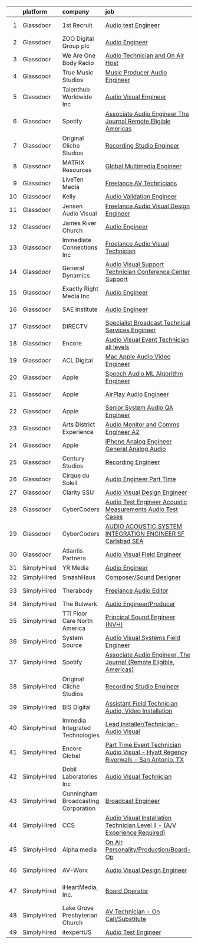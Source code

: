 

|    | platform    | company                             | job                                                                                                                                                                                                                                                                                                                                                                                                                                                                                                                                                                                                                                                                                                                                                                                                                                                                                                                                                                                                                                                                                                                                                                                                                                                                                                                                                                                                                                                                                                                                                                                                                                                                                             | update_time   | location                      |
|---:|:------------|:------------------------------------|:------------------------------------------------------------------------------------------------------------------------------------------------------------------------------------------------------------------------------------------------------------------------------------------------------------------------------------------------------------------------------------------------------------------------------------------------------------------------------------------------------------------------------------------------------------------------------------------------------------------------------------------------------------------------------------------------------------------------------------------------------------------------------------------------------------------------------------------------------------------------------------------------------------------------------------------------------------------------------------------------------------------------------------------------------------------------------------------------------------------------------------------------------------------------------------------------------------------------------------------------------------------------------------------------------------------------------------------------------------------------------------------------------------------------------------------------------------------------------------------------------------------------------------------------------------------------------------------------------------------------------------------------------------------------------------------------|:--------------|:------------------------------|
|  1 | Glassdoor   | 1st Recruit                         | [Audio test Engineer](https://www.glassdoor.com/partner/jobListing.htm?pos=129&ao=1136043&s=58&guid=0000018205c563e7993705d8cbc90bdd&src=GD_JOB_AD&t=SR&vt=w&ea=1&cs=1_122d71e5&cb=1657954198898&jobListingId=1008005421277&jrtk=3-0-1g82sap16klug801-1g82sap1lgsrn800-463444205765cbe2-)                                                                                                                                                                                                                                                                                                                                                                                                                                                                                                                                                                                                                                                                                                                                                                                                                                                                                                                                                                                                                                                                                                                                                                                                                                                                                                                                                                                                       | 1d            | Sunnyvale, CA                 |
|  2 | Glassdoor   | ZOO Digital Group plc               | [Audio Engineer](https://www.glassdoor.com/partner/jobListing.htm?pos=126&ao=1136043&s=58&guid=0000018205c563e7993705d8cbc90bdd&src=GD_JOB_AD&t=SR&vt=w&ea=1&cs=1_c3b158a8&cb=1657954198898&jobListingId=1007993146305&jrtk=3-0-1g82sap16klug801-1g82sap1lgsrn800-7ebf733edbf5c28b-)                                                                                                                                                                                                                                                                                                                                                                                                                                                                                                                                                                                                                                                                                                                                                                                                                                                                                                                                                                                                                                                                                                                                                                                                                                                                                                                                                                                                            | 7d            | El Segundo, CA                |
|  3 | Glassdoor   | We Are One Body Radio               | [Audio Technician and On Air Host](https://www.glassdoor.com/partner/jobListing.htm?pos=106&ao=1110586&s=58&guid=0000018205c563e7993705d8cbc90bdd&src=GD_JOB_AD&t=SR&vt=w&ea=1&cs=1_8cf33cc0&cb=1657954198895&jobListingId=1008008037671&cpc=03F67E1B243A1AE3&jrtk=3-0-1g82sap16klug801-1g82sap1lgsrn800-1cc247d25c575b6b--6NYlbfkN0ChTgk3NzJkaKWwwQLxY78MH7KzXmW3fhmHLEnRUum5YlhmCJV1aWzWdy_l6qflBtZJ00yBnJcntlZXRX6Ih-peEjJ3W5x5j10nglF2qXfEhJuKFsgbAtK8y5pTvwemLoM4Ws9GddZY3KsVekGNzlZ44FlJGSvuoiAys0IAET8aKe1nIpOPfL5Lo2vjLlG_CfZsLe-5l9Y5oC_NO_GQFroPYLt5EyD9k-lvxhurFUF_WfFBaVCs5pSCb3P7RaGNPSsedDudB42ozO9JIXUFopC1HYYAywMaiok5dZL8XPNicA1qaYlsGXlSWUYLsNZQ0KADxxhbkZcm9x0FBhXn0Ws-1_TlHCnUrbVxt-Dxj7Svjmoozi_LX2HzfuYiMC6wXydu8qHfuBk75Rg2vA-HYoAVOdFO-0xUkIwZ61gbGo086BNi6PHpW31vyXnNjsSHHXGQCVYTbRRlFzMh_TN0XjVkKiKbuMrj_Js5cX89t49FxRj9gZFZTOhWKDofhRt-ohIUFwkag-KFeQ%3D%3D)                                                                                                                                                                                                                                                                                                                                                                                                                                                                                                                                                                                                                                                                                                                                                                                                         | 24h           | Latrobe, PA                   |
|  4 | Glassdoor   | True Music Studios                  | [Music Producer Audio Engineer](https://www.glassdoor.com/partner/jobListing.htm?pos=110&ao=1110586&s=58&guid=0000018205c563e7993705d8cbc90bdd&src=GD_JOB_AD&t=SR&vt=w&ea=1&cs=1_5e22bf01&cb=1657954198896&jobListingId=1007982844153&cpc=4F748F1840550ABC&jrtk=3-0-1g82sap16klug801-1g82sap1lgsrn800-e9ad603f9e1e1b90--6NYlbfkN0Cclaa377q9GeGOs9YARfq_eCDzB33vFgKlz5yYjo8czEdQQh3p8lYfEptMOoQyBJ7vsIfvVrQSJWNSSVEZI10H-7dZwhNuTLvz-qEP_0j4K4QBnJ4CqLCnpYSlWHbBS4qIZQgqN5MCnUg--oZJjHYXCubqSoCaROBEaetwyPCIiDI7YfS0l3UIgBx9lj3JYF2X42dwl0I54fpHcvZdAd6BLW12gZ0e0TxAPuD6DE2QHJxrJ7lfcVMknpovCAf28mikPz-8u_s9VQBei70_4CvEZpW14oPcuPW8FnpalOzUy6YyTF_0SAW74FpL4KrUUmm8TipBZHmT66JJJCvxidrAMpP0y_1lFP3fWoNU5q22phSfGVTmg3keHV31wQADFcVBQfSK9vzQbjixQ8-lAYrwZ7oRkYnMQJ8BO81BX_dkiVFAX6WhRpbakbx7BzdEWLc53T3CSzUkCgPegrHpqf-NBzQXqJ4y5E5MVF5yESyvWOiMiX40kJYfJ4F38pnjq4PbCedlxiwaiw%3D%3D)                                                                                                                                                                                                                                                                                                                                                                                                                                                                                                                                                                                                                                                                                                                                                                                                            | 11d           | Smithfield, RI                |
|  5 | Glassdoor   | Talenthub Worldwide  Inc            | [Audio Visual Engineer](https://www.glassdoor.com/partner/jobListing.htm?pos=121&ao=1110586&s=58&guid=0000018205c563e7993705d8cbc90bdd&src=GD_JOB_AD&t=SR&vt=w&ea=1&cs=1_5a6425a4&cb=1657954198898&jobListingId=1008000688025&cpc=8795CF9063CD573D&jrtk=3-0-1g82sap16klug801-1g82sap1lgsrn800-c1d0c260fac26604--6NYlbfkN0DpwFV3tuw9vFlML3xauMsT_S9XsNg3VdZNHiuyFzGFE3ciwNCiWa1qTVbJP6xa3o3SiE7kSzpb_mMUGlzcqjxVlt9FBtZPcnYB_qo4ppMqZX69khtSbZ-d0anmaMDwT10aypIn4OmqiZUm8rNL9FWH7XB5YZc2tJcY2fiGON4Np7bbwGgBxOROqtV0WG-NkUcD7vLNapwa0CY5OU-j_zxLqe1AKzPVOLQxUTUlf0uxbgcsGV7VH0xuLQH8tIHCBK71Ky7AXcK0Z4ZEjX7m8PpYbDKa54Mz_40FAoE8gMNfaafJR7PQpdAYJj8-nv0gmlpGG44f9H7IZKc6j2kZgCOvZCTc4KEQ9NqTD0DDBY-1l060Ow42U1jtDeuXLoKRJkw8BjnTBVr_BELHX04M4k2YwXysDfHIpihoToBtoybMqNoZM9pkXN-pBg3h5Orv0YuTha_Gk54wk4JGC4RTPQKFJaCdT7k9tO1BOuEOVCO9L4JkKFiOWpRE46J77WFGMpxhK4RjhElUrg%3D%3D)                                                                                                                                                                                                                                                                                                                                                                                                                                                                                                                                                                                                                                                                                                                                                                                                                    | 3d            | Newark, NJ                    |
|  6 | Glassdoor   | Spotify                             | [Associate Audio Engineer  The Journal  Remote Eligible  Americas ](https://www.glassdoor.com/partner/jobListing.htm?pos=123&ao=1136043&s=58&guid=0000018205c563e7993705d8cbc90bdd&src=GD_JOB_AD&t=SR&vt=w&cs=1_c607abe1&cb=1657954198897&jobListingId=1008002986616&jrtk=3-0-1g82sap16klug801-1g82sap1lgsrn800-d92e08f93933b848-)                                                                                                                                                                                                                                                                                                                                                                                                                                                                                                                                                                                                                                                                                                                                                                                                                                                                                                                                                                                                                                                                                                                                                                                                                                                                                                                                                              | 2d            | Brooklyn, NY                  |
|  7 | Glassdoor   | Original Cliche Studios             | [Recording Studio Engineer](https://www.glassdoor.com/partner/jobListing.htm?pos=103&ao=1110586&s=58&guid=0000018205c563e7993705d8cbc90bdd&src=GD_JOB_AD&t=SR&vt=w&ea=1&cs=1_d85d6a2b&cb=1657954198895&jobListingId=1007998752104&cpc=22ABB673398E21F3&jrtk=3-0-1g82sap16klug801-1g82sap1lgsrn800-2268d723b2db5bf5--6NYlbfkN0BdDHiSlq2TKVYTvK036ioTcRDjelCKzvFOpLFiF--0iXrCtLHoAIe2s59uEcP3GmZBSmuDloEHYzwQrj8Rpi6Mam4CNmAEE02D46o9lgwFLkfdMslFt6mwD52cwSX-fuoeCMUT6HJeQTg05B11SJ1GNKQot8XhD7HYGm_sqfsqtTlRJ1DH4STl3ESPFt27x5rafCjqU-vN3A61dfN6D5irsjFNFKdnGqMnmbkolF1JpvBkXQ0-uw9eEv8_6NQi-TfkcoxNnHozXE3dYMIj2wBsrQojibhZ54ZqTzjxbKMmPcrpT4jLXVjRBz__CEeRLaKdguJeFx5AzRICpG5_RzlhsYmko2VRiYwHXCY1RseHL2YOzjYyr7WZpkG7MEl497ebsNrqAGLBEJOKqlT_ivWBqxBnS7hr38osbd4oj0PKOCLw7aG7I4NWaQEG30cI8HTRWVQ0HnIlo9rCnvLDDURGwH4nANGFBgA1_yvQEx8Q_uF8uONZQ1PcXubjWcn2EEucjpELHMS_EA%3D%3D)                                                                                                                                                                                                                                                                                                                                                                                                                                                                                                                                                                                                                                                                                                                                                                                                                | 4d            | Gretna, LA                    |
|  8 | Glassdoor   | MATRIX Resources                    | [Global Multimedia Engineer](https://www.glassdoor.com/partner/jobListing.htm?pos=122&ao=1110586&s=58&guid=0000018205c563e7993705d8cbc90bdd&src=GD_JOB_AD&t=SR&vt=w&ea=1&cs=1_2a6b7931&cb=1657954198898&jobListingId=1008008867267&cpc=FAE5E775D180B2FB&jrtk=3-0-1g82sap16klug801-1g82sap1lgsrn800-06f01f81eabfc132--6NYlbfkN0De5ppvndiyxA0pMSLQzOe_j9Mra0KF_8EhxTxOKXtZIfhM20E97mGJuSEbq9mCfhiB2MwidrIWRcH_7H_eLE0Cbfk9ruawAra9k1sQzl7_qpShurBEQzK2VCsD-1ETfFs-jG_6l9LOhcLbKrRBvRQaHINJ0zeOjbkNk2PSSMpifYkn-jNZeAP1WliOAND9KbXqEVDHbbIMeIvpVRdUnx5-b4-phtbOYl-Te-1UKG3v3b1FQuHT1YAAHDqszk893GN_HpDPHvTAGg-rErdHz_5vITK-eC8SbOGWgwqlwQ-co62sM158M-UZHLF1E7FPSYz_5nIqwvKzHywNukdt7ATinVWsjPP40GDzKqWwc_OZlKYZqIMIt9bpD3tgPw1_u87A7CrLFwz1b2cfrpUiGwVkLZ6SHYFQckjc7sQ1mt-cNdt0XeGNm672slEVN0rXFIEPDRIVkAkv5lMQ3HWdUAyY3_dfMiGh5mGjIEB49aSBhirq_HdKYIIBXg2TqAQY20b24VsyvptrKZ09XAI7OeTXlh6jdRWIUGP-YgjwMIBBYw%3D%3D)                                                                                                                                                                                                                                                                                                                                                                                                                                                                                                                                                                                                                                                                                                                                                                               | 24h           | Chicago, IL                   |
|  9 | Glassdoor   | LiveTen Media                       | [Freelance AV Technicians](https://www.glassdoor.com/partner/jobListing.htm?pos=109&ao=1110586&s=58&guid=0000018205c563e7993705d8cbc90bdd&src=GD_JOB_AD&t=SR&vt=w&ea=1&cs=1_581ac4b9&cb=1657954198896&jobListingId=1008002991798&cpc=01657B10174A43CF&jrtk=3-0-1g82sap16klug801-1g82sap1lgsrn800-ad12867c27c757f3--6NYlbfkN0BK9GXDcakwdiqmeo8o-2GvkYnmPkq7xevAHdeF_847qkpPJo8-WyfGoWvv7XGz-99uFw3UMeXGlJj9ym8tjGcC7PfOdZEHIY1uuVpEB7p0ZZuZj4_W2_DTIJ5PXiulAU8Fnm7YfYHG9hv_rK05i1H9e1dNgv4Qg60MttkYiOlmH2w2QZBbzUBKMFIfhKoZtNAcX00AGyVhyhMPVlv9bnJX2FMprPvYHLL6kLcMMiHNqadDZ-xqYiVgP5TQsuyAF7AhNYgLaai1Hfqg8xit9VKDlIYCZJL0IehqGYmRVPwJ3Ljy6r0BZ_ccEFxaZWlRNysG3Ags3uWa9tf5BAvYajHwiy54GVFLrqKYSbt--LaIu5dQBnIPN9722BK3eHz5NvsXG02jKDE_ldT6Carb9bri3ViP43kXyb7Whjj_cwvw0PlmZltyauKgl8F-xf-A2jvk18fK8-c68r81jNCvM7RbDsq2NsAHZMvqY9lwE4Q71A%3D%3D)                                                                                                                                                                                                                                                                                                                                                                                                                                                                                                                                                                                                                                                                                                                                                                                                                                                 | 2d            | Seattle, WA                   |
| 10 | Glassdoor   | Kelly                               | [Audio Validation Engineer](https://www.glassdoor.com/partner/jobListing.htm?pos=118&ao=1110586&s=58&guid=0000018205c563e7993705d8cbc90bdd&src=GD_JOB_AD&t=SR&vt=w&cs=1_d36b53d9&cb=1657954198897&jobListingId=1008009126496&cpc=59DEFF8D475298C3&jrtk=3-0-1g82sap16klug801-1g82sap1lgsrn800-f53c857c1aa040e2--6NYlbfkN0D6qFSVCaa8tXn-rJ3OcXif2lPyFmwsE2iZBGE4YLg1gz3DzxANTQL26tb-SQ4b-KBZ79F5nzKoHSiPUfSthEnUY9ShhnzxpTOBOzyxvNpahP0eO6X0VrzSqiA4jSKLs-hWDmag5kBYDmmVxSYKAOy2pAsFlHDbC-7Y7z-bFhKJrommeG08Popg0SHVQoJTSWkfQWHmAC3aZT8HUgYR4mfCVr5qE6svfzGwxy3HPVCXjM1c_pnksJXQprcpW3LtywJlCL4H7q_CypveL1kLYXgAKx-pR6F2D3V1hfF9vOKT8KAmGOeQAWa8kO8T6vMAl3oHTjeSbdHl09iJnNKduyoINaBfvpUXibcF6e2DUUE-UbMjAk0LU8IrPVqgnuwE9HXCPUww06x6Ad9jYYDP5Lz_642do-vpPBrzg9PNj2c8-rIfv0PMqGHEU4OxlK9VovDboAnUnkFCNo9rRIHc8pfo2Vjvxlwa-PPy8_ISNBRgjw9uNclztFBQSigA4KT3pVn-X0FKcvLHe9fsLF35a4TOdKGFQtualDRmC7SODdsgasLDHHrS8sqmiN82wCofDfFLgIeTdmTrA0eYnSOISWDJgk9BCZDS7cyrDJkxUQNM01RBa2lt7Sek1TFNLy5O2FEJ_E0vgluMnzHy0qXGI2HMWb0MpGJx9zj3YG2YDBkP-ii4ODxyXtXkMDnwRSja26aFQUG4P-8M55UHIVsmEjIpkG9WtpZp1OnjcA3xHvCUUl0XjOdr0AO6cHvhMwe98ZjyCYKsvODKNppX59-ya8DrTUN406w0ZO1uZCaA69E1m41L9fW105cmRbAeKR9LoVJ_wlWICpzEM3-Fz4VaUzIkUqw3uTVOUN4f62uSUpxAyRq6pV9bdBYQkfMh4FHcH3o5P7MsVycuMw2y7zENJ72zYF_E09Mv-jyK1gKsHY3HeEUlIEcO-MG0qkDizuyvxsJLPSSGzkt1TV_NHAomCnGpO65hxdGiCtjmRdypURAtFGNvg0lpibzrFZrcjbjqzBVjmsDpKMd6DEfNPk8BfnhqrHsmOUn0Jr4-CZoTdshXuTNjNmqp3jwiEjX2Ppy5jP4GyV2SZAb1CVWlrAkBwfoFWNTZvxYpFfzx6pXezW0A9Su9wwHvfpblhrvmJp16zdnL9MajFBLsdaA3rxoV37o07_jz0kSyg7dSwzysJbJaM6J9icGo-28Z)                                                                                                                 | 24h           | Folsom, CA                    |
| 11 | Glassdoor   | Jensen Audio Visual                 | [Freelance Audio Visual Design Engineer](https://www.glassdoor.com/partner/jobListing.htm?pos=101&ao=1110586&s=58&guid=0000018205c563e7993705d8cbc90bdd&src=GD_JOB_AD&t=SR&vt=w&ea=1&cs=1_dcaf7a7a&cb=1657954198895&jobListingId=1008008655393&cpc=AB6E7ED505984E67&jrtk=3-0-1g82sap16klug801-1g82sap1lgsrn800-2b26840a77cfcb6f--6NYlbfkN0B91O5vKeJxR9_hxmDa8e6Q5G1GjibsWHgJn1skfYlPwkAXe845tnLEvoI6XuF0eBIBIhcz0HPUIe79UujOZBVd63yv6bxa1aImQmynUaNewE95G793KRTOknt_ThP5QTrQDOUmd5gLH-22R2jo_gzJCrI3Bf2XfHqThDx0q7NMMsUMDd3ajSAC3ZreR5MhGkjHpCkI5eTlbMxB_v93MwZVTlcXFffx7dV-PYQ1LnKLTvjTf2UthqfadXx9eaaU-ILNUFRmoScJ_Gw1X5nv-Ax8KjSQAK0tH9wcOiTzXrafegaXhyXiZMKGfJkUurI4FKn0wh5ijY5LdwQUnfmo_3FvsG5IQvrwx8bOLTxTV_ia1P951ci80SCregaM5dLuHGVNxCnS3UR9L-Bi4a4bq1s12JbAFMoEDTxGx8YBqVwKUc9w-7U7OkxyIQVp3xRLJnXAy5kYNSvCMH4-o-yZb0KNAd49CSGCwWZQYMhmeZGNnDmM7nPEJlKYm0SYXI8W3WxpqdrtVQnV1gaIDtMpwIYhuamQRe7NILk%3D)                                                                                                                                                                                                                                                                                                                                                                                                                                                                                                                                                                                                                                                                                                                                                                                 | 24h           | Remote                        |
| 12 | Glassdoor   | James River Church                  | [Audio Engineer](https://www.glassdoor.com/partner/jobListing.htm?pos=128&ao=1136043&s=58&guid=0000018205c563e7993705d8cbc90bdd&src=GD_JOB_AD&t=SR&vt=w&cs=1_efd50612&cb=1657954198898&jobListingId=1007990339921&jrtk=3-0-1g82sap16klug801-1g82sap1lgsrn800-58f6bb98f99b275d-)                                                                                                                                                                                                                                                                                                                                                                                                                                                                                                                                                                                                                                                                                                                                                                                                                                                                                                                                                                                                                                                                                                                                                                                                                                                                                                                                                                                                                 | 8d            | Ozark, MO                     |
| 13 | Glassdoor   | Immediate Connections  Inc          | [Freelance Audio Visual Technician](https://www.glassdoor.com/partner/jobListing.htm?pos=111&ao=1110586&s=58&guid=0000018205c563e7993705d8cbc90bdd&src=GD_JOB_AD&t=SR&vt=w&ea=1&cs=1_4a5423d8&cb=1657954198896&jobListingId=1008002556942&cpc=90C4CD7F4113B630&jrtk=3-0-1g82sap16klug801-1g82sap1lgsrn800-f97c75d5f310937c--6NYlbfkN0BG9Ax1qsUPHoY0E4kFVpA_KBm8xzlKrOmxc7eo6gJ-3DmrsUt4Q--mKyV_CNpS3zLlHHCeyra8OtLkU1I6_4EssTn692_Rk4dkwmkhK2QOwC7ct1Oq57WC47Gn3VLtFOE1KVz9e_2EnIHwRY1pCi67Td5yyLtPmi08MxSdk75EmhDVDSb6Az9ELMqPXNUdbOhvz0MVKA6tj092am1LRK_J8RmOt00306ND1WOQGLEpjMP7wl4SOOxmycMcLJD9FFAdqhm4uj5O8JSh3yDLnyMO0gj98nLFCudA27iEB7NI5Q1KsI4jiqI41G-PAi_2YxssPo-T8g5NYVux-6OfxEjqyeaZth8ztIg_A-lY4YZzMiJ-JkclVTaAY8YD8GGxMUZHO3fB6xiqcFMgIVo2NkTf4MiMvTYpnnSvqRkkZ9ZLjSJLg7sfdbgjRSYK8jnOWW2krbBlrGq9DremdVeUAxBZtxJR3wbJJJ3a1mu0FTOkdil5kcpkQtgG2zJNHJzReYiqdMqQJLux_A%3D%3D)                                                                                                                                                                                                                                                                                                                                                                                                                                                                                                                                                                                                                                                                                                                                                                                                        | 2d            | Boston, MA                    |
| 14 | Glassdoor   | General Dynamics                    | [Audio Visual Support Technician  Conference Center Support ](https://www.glassdoor.com/partner/jobListing.htm?pos=117&ao=1110586&s=58&guid=0000018205c563e7993705d8cbc90bdd&src=GD_JOB_AD&t=SR&vt=w&cs=1_b4e289d0&cb=1657954198897&jobListingId=1008006553726&cpc=AC285F3A3ECA6BB0&jrtk=3-0-1g82sap16klug801-1g82sap1lgsrn800-8cc9212bf333251e--6NYlbfkN0CA1BF1uV5NTSgZPFUb71OePktNXA0y4N44ecUliCBagF_E0ENdOmK95CEbykBvrus4fxC3pyeE2gFsYnurWdDJAR5H49haAfH5uthuKY_0LwUIKC08DKyQ6-ZU93Mk1rIASX80K_bqd6Qvq4-mROdE_LCNzulFt0wY_1G271GtVqdwf-vQY_hKfTrL7tiY6JIy6xwnd2ukLJ6qiifAOSdEWWf7esf-wvSg4e-W1e3qaqakALCSaN9Jm3OszPRwlHwN90FTHZIBY3ZRS5rPeoMGDnx21YML19mK-4-Z5YFCG3zbeWkitmIWCf3N5AMSm9lMDUtWsy5mMoq_jt-ExMpnvfXFudV8_ulwJCwvIHteRYT7tp1Kh9ro-f1_73wTfNTA3ZW2I8y-11TGdP246cdWXJ1_A0r31v6wOMjFAigFkwepMtL7RzovwjBfU8ax5WBAxwwK09F3eCRljB2AuK972C7tPFen7oHraWnTWHQtFiHC1XUro5_LJhGbYIQFjnj7RxT9XhWmzHaXGGUNamTmIQIoGbOOI0Mgy7JblTSBDO0svHaRVyopFqzbVIK0TMPi-OdBOZXOtjo35AJQAE8iVyuOmQXFMUf1rDF33_GKxAyIPpeECcDhCp3PW5o1TJ4uM8Fq2CkH_nj0M_GL_ZecHKENz6QLvcJZIw7dn5Es3lIL3gAJvabXWefK2lZXXKUP30wVaRysLgq3U90uUKQ9zX_7255mGmrWHSVM8IW30Gew6Fu6Wy-owWQm45kyJFHVPaEK3VoPFFQKZldyeQrcLsqnmIzXaSnwRDoah-p0d2f-RNkTaPmheUVpG_s-tInN8G88nVuL2wIno8r19rnUL9y0ObpfD5DTiMMGh_VYT7szk38bFbtKY9uTXl1zx1TGa_iBpqg2EadeGX6xmbRasBtnU4mBDDAL_KrIzof9kOQyP4apuk5EA4DhCYaUwTyavFdi8xkGSN443MXL6Wme8JykwBEzxzvAmH9K23_RVRIO2_m5dna-EScctzg9fj0l0qf6wrsBjf_5nYaE2nlaH4jXbMqcFXsk5Xvr1DlnGbno8Dc7cG_QtJdoqVonJVdKUzBInMJee6VSwA75ayeDYAvZQ73atbz3vcnVFj-l3dv7LHYYcIs4wMMT7NZXCviMjX66BxZGzTWal27Q7TMgbnbg8mrT68i_vVDHL-qs45NPnAB6A1dTYbcsxBK6ae2IPw2d7bwydphPeIK96tBMjeivShusJi_3EXpQ1PpfG5BhfUkJR3akiiUNV90veuo%3D) | 1d            | Springfield, VA               |
| 15 | Glassdoor   | Exactly Right Media  Inc            | [Audio Engineer](https://www.glassdoor.com/partner/jobListing.htm?pos=124&ao=1136043&s=58&guid=0000018205c563e7993705d8cbc90bdd&src=GD_JOB_AD&t=SR&vt=w&ea=1&cs=1_f7724037&cb=1657954198898&jobListingId=1008007779281&jrtk=3-0-1g82sap16klug801-1g82sap1lgsrn800-4a289f9400f6aff6-)                                                                                                                                                                                                                                                                                                                                                                                                                                                                                                                                                                                                                                                                                                                                                                                                                                                                                                                                                                                                                                                                                                                                                                                                                                                                                                                                                                                                            | 24h           | Los Angeles, CA               |
| 16 | Glassdoor   | SAE Institute                       | [Audio Engineer](https://www.glassdoor.com/partner/jobListing.htm?pos=114&ao=1110586&s=58&guid=0000018205c563e7993705d8cbc90bdd&src=GD_JOB_AD&t=SR&vt=w&ea=1&cs=1_5c0ce523&cb=1657954198896&jobListingId=1007991635039&cpc=149B3D5996025BBA&jrtk=3-0-1g82sap16klug801-1g82sap1lgsrn800-cd0ec4cba28d46bc--6NYlbfkN0BccUAPDkzPsko-Cz-skTxMBC9gmPmQfyPXIhutQvf3gcHBZ6Nug1ouoiI-73Pugp0r1nsLvEpwp6BUKsYdLbDgI4DnOEf4TMheFkkgZSSLUJnkuPchbVBiUofxTgPupbtJXYSmI4DlOCflzGRytw7S5-y2Ol0FtUiZ_4e2FYMb1AWZZ6Kd__xCjlxL8W5MHrVO4QNBHTHv1zccT1RUuUYrjlEhRyTzXq9cRxUQSsKd_XmHAr6OMozoGlePgrMXiBkgotGBQtcpqzgmYVbF9KpkIANF9PuX5f2ZLXUHa_5xPTwQbqhK-LMCMgRdS7DICJ5JKTJh4vK0zNdazu6VmW_y69JdyCUkI27aVXzJ7Itd-ZwoGjsexRK1XW5FridQn09DFw-YSUPf6BdZpiKL5JUU5WdKhJ6r3YjxsX7yQnQ9slRYchhRXUSX_oGAXigfrQLf6YYnFwaJipDoUabkac5ra4QeFTsjbbOgOPdkopgoLaqE8FtIjpwqdUiLqDPPoQV6T_jd_DdU35DlP06XhPD_Yaun8Ick12Xos7NA12iUIoxvK04v8XJKuXZhJ3gb0ng%3D)                                                                                                                                                                                                                                                                                                                                                                                                                                                                                                                                                                                                                                                                                                                                                                         | 8d            | North Miami Beach, FL         |
| 17 | Glassdoor   | DIRECTV                             | [Specialist  Broadcast Technical Services Engineer](https://www.glassdoor.com/partner/jobListing.htm?pos=115&ao=1110586&s=58&guid=0000018205c563e7993705d8cbc90bdd&src=GD_JOB_AD&t=SR&vt=w&cs=1_a5e447af&cb=1657954198896&jobListingId=1008009161266&cpc=0C139D4CAD5A6DB2&jrtk=3-0-1g82sap16klug801-1g82sap1lgsrn800-049bbbfb6785c384--6NYlbfkN0Bg-vCOmr41z5O6cL3bVFLNCmt4d7jQ60EdHBZU4QjMGyRF3OJkwwC0GQxq9DZ5Kcj5lO5Htgw9OB1e3Y3qL9oGRnyXMigC2ep046WHC_22j3FAtTmo-Gr_xyqV7dXKbn9GQdBUuERtbF4NjUousTlR0T8DVH9YzS0FwXxlvlny6kyjruxnqW6FKwzAaw2wifcpnjaxcO2CscabkocOBzCzqRRvR9POAk9OUdnuy863baZCAkIecpvGMTvqPoBXTFkma5dCGsfR4YmvihMoY1fyZFDsVK9KmCMt2AckVUeLV__tUi2Er_2VOzVShbvB-oSgXgqhXWAg1BIjYzBuGa-dmJKSIDZwCVjZmx0QXAMHERpIWQvLoDHPTZwo3UeAuMNIJ1Be9UtMcSuU7xlPD1-fYan6rtJtB_fpj7d53M9cInfmDie1vkiX)                                                                                                                                                                                                                                                                                                                                                                                                                                                                                                                                                                                                                                                                                                                                                                                                                                                                                         | 24h           | Castle Rock, CO               |
| 18 | Glassdoor   | Encore                              | [Audio Visual Event Technician  all levels ](https://www.glassdoor.com/partner/jobListing.htm?pos=116&ao=1110586&s=58&guid=0000018205c563e7993705d8cbc90bdd&src=GD_JOB_AD&t=SR&vt=w&ea=1&cs=1_25bb65e8&cb=1657954198897&jobListingId=1008007393707&cpc=A65DF3A704A48F9B&jrtk=3-0-1g82sap16klug801-1g82sap1lgsrn800-339bc6f181c58f99--6NYlbfkN0DyLD__ZQpJZwLO2s49LS2dcS2T4cy1KEhKtYr6CiU9rJOWweEK8TsOop_9WlfbNck_iUDIlHl3QaWQfLvF5aBHnp4suxMhsw1m1C4nBuqfLQJIV5fYiKbNyeMAU5eSWBLnG8zrsxFZ2Uinqij9jqhZYAwr00FtpGxeVlj0MWNs6WMfa7YneDsqyNBCiB-hfr4N329qsuDFIGSbwAmeAwUeAKEQcNGcPosHQ9fQ38BNru7kIpPAvgnGxNWOf3peYOqNootcaP3A5cBTVQ4Dny7gDr0D81olEur5te5uCaip0eEacF_pJ9sxruBgKWRpIxSgyF55xxyzEdL7OoKhZjGe6r253YU6NFBKj-H0cQtHG6ecJa8EA_KS8lTksPJ7jyEgDN2SZCVU4imIMbJ6BlaLTeKanv6Fj_mDdmTB6_VdYAwESj6rAn5ckgVNiVEMO3EdfxK0f1o96W4Q6eibLm90QfwlM2UJY-jh8EiVZvOsIZN0ZI6-qxaTS-hlL80AxFr-F6wiGznbzA%3D%3D)                                                                                                                                                                                                                                                                                                                                                                                                                                                                                                                                                                                                                                                                                                                                                                                               | 24h           | Dallas, TX                    |
| 19 | Glassdoor   | ACL Digital                         | [Mac Apple Audio Video Engineer](https://www.glassdoor.com/partner/jobListing.htm?pos=105&ao=1110586&s=58&guid=0000018205c563e7993705d8cbc90bdd&src=GD_JOB_AD&t=SR&vt=w&ea=1&cs=1_36d784c2&cb=1657954198895&jobListingId=1008002805518&cpc=8795CF9063CD573D&jrtk=3-0-1g82sap16klug801-1g82sap1lgsrn800-b294e820e0bd7cf8--6NYlbfkN0Aba5oU64R_O9Kj8y6RMdSSFXuPwn88DcWu9IRDlipDHjxHIIFB0atBqVJ04z1yB38m2BmZD5nGuDZ1Ll4GVmNaqQXVnIYmUmM6ToJtSjcc-FJPcDSr864QuiTd4OY8QCHijlwPVkSN3uMKBnilt5Z6-nTFEUv3VnNXsF4LLM2RDbzizWvHlprvPVGqn3Ka9bN2PAjp-IcCw5Ipbehafk_zqbmGTz0aIT2TFxDjS5aPIJevdaDfughgqEwvWHoXisy7IJlqKnA4MGLBpaBSWe-WOxWq4wAsHCbvu8-AUwx5kreEhQpHXK1xd7RL5v7CPhTjGVBDNObVx-1IuYpTwxBGtK1YefmzW4VlqUS6KV3OAP_7H1bzqw0s77e5ZzglWjdDKXS3PBeEbfN_4ju8I0zYUIs0CbrRQ2ak7BVg-J4zGrpygkEAi2wajDztiNxSbgwJ0MamaA9Mj0bDzOyApnnn6Yxh38xx7hZJxBO8kgV_M_BlRp7j9KEBMwa1I9he4dI%3D)                                                                                                                                                                                                                                                                                                                                                                                                                                                                                                                                                                                                                                                                                                                                                                                                                         | 2d            | Remote                        |
| 20 | Glassdoor   | Apple                               | [Speech   Audio ML Algorithm Engineer](https://www.glassdoor.com/partner/jobListing.htm?pos=107&ao=1110586&s=58&guid=0000018205c563e7993705d8cbc90bdd&src=GD_JOB_AD&t=SR&vt=w&cs=1_0e8ff276&cb=1657954198895&jobListingId=1007996674309&cpc=654405A9B1E0A9F5&jrtk=3-0-1g82sap16klug801-1g82sap1lgsrn800-bf490df8c5c8f72c--6NYlbfkN0BvKrLyj5gPmtZO9T8euul8TCxuuKNOtzRJOomxnwSEodTz2Bc-sPZl29JElYHfcoT5JkzkyDtcW2W4uvyqfu8T86FcrpwWp-zxD_GQy46AaRECjHS4gDgvhOd-XiwfhLC2IJWNQ1wR90-sTctugT53Ab4Nc0kbg5lcQK9_5XYRvaAbXyR6pO6BNldguR0tfDokrGBPCRIjjczV7BNu56ri6aOMRwdCEmny39H4OIr7GL9-nfUo2hlSBvcmmHUvYqZ3RYySZAF51l0IXxQ_YZAjf0UhAExGUK4_USqSm-jH10g0s0ta_OMQaNCFbuYDHWDtQvx5rEL2ZKzxDSoCss7eVl3Kg6AM-uWazACpMsAXqcYylu8RakYETb1WEHVW-3TOR3QFcHwMAALjHCMnGpjf5D2e-8F8WN8fZ5zwPitTkbv4WXN-zjeQc7k6MdVl0oE5jkiLRV6Wq2KLI8BMj7lFOoIezWQdw8KcdXJ9LtfXpk0ZpxZn777GfrsGD2N9y-Q-e_U6Cesl4Kzos7caG5GNkb2tMK6LPecZ1XcpD9j9KXcVOdyVBQCjD4DEx-OX2Fn3djoRr-wvs7QdqcgP1txTAzqwAsBgfenhZfUY0-dEMMxEzlMCAkorv6O2t5qBJx_6JRNnkBNa2jNt0qiOyViuxBSovkkCDyJGk6-33UD5qT0KaHUgdOFwu36t1IQoPvTQU0Ey41fDlK7_2UOxXaQnm3zcMEF4V37OzZCuTME3aDNC5x7-JnoVTlSwNICm5M19DP_BY3vx17VBysTz4sqLVd1067FgZgguBF2DjwRdEWDhHBXhf1yjz6C_jbSAr140ENlzbZVp5s9ep_StXrjtc6l-GvBVD2BQGZ7t3FIBOyQp2Dlu0rgA6xPNbkbH-rN8xxM6Oph76KQRKNFVohYurzomcwzmFykc6GgR-NmZRcBJJxdzOBSNnOOLcbT3lZQ8XwLP63Qh92l0PW3K2jtc)                                                                                                                                                                                                                                                                                                                                      | 4d            | Culver City, CA               |
| 21 | Glassdoor   | Apple                               | [AirPlay Audio Engineer](https://www.glassdoor.com/partner/jobListing.htm?pos=108&ao=1110586&s=58&guid=0000018205c563e7993705d8cbc90bdd&src=GD_JOB_AD&t=SR&vt=w&cs=1_34ba24d8&cb=1657954198895&jobListingId=1007979187838&cpc=451933188B21919D&jrtk=3-0-1g82sap16klug801-1g82sap1lgsrn800-da447fa5bfdbfd99--6NYlbfkN0BvKrLyj5gPmtZO9T8euul8TCxuuKNOtzRJOomxnwSEodTz2Bc-sPZlC5mDe-NOaJiV4pkcEWnR3FOaKq2sit14hJicMiAcSq5M2iAWL_PEoB-j7Vx-0jaqnJwGY4l5C_grqX0Uy3lc_qebUPbwsOANojKecxkaP3IJLyc8qcy9WSA3h4X90mPvnkprFQYIo3o3QU6b_lK2AQUW1Rn8CxiU16ff6Lcy-yxF3EgxIBrmSuBP2xUk12swec7oclEdYPC6LcI5oVYMGG7fmF_udMmTtH_RVK5OhiRUNpJFcRNmEFMk9-SmaEYB3NvxKtoHA6BM0_MPOBQo2La15etA2PUj0gPSntPbOBy3r0yfWzNNv9CBWfnT2bkVVWPMRfWKPPg932hRuri5oxDFoa14xTzGsuWa7oZU2gTk94kcYw27xERqyY6MDgzFpOdomgvKEgp2ROirp5J6xEr0gOWsd_SpTbnQSgndw5yBEnIvO0XbqKqtBXkP_gV2efkPCSD4NuiCc4WFGQaYMd1lkChWa2QAt4vjRpj-FK8xNxhpxiavweIDqFEPwb4gAXRX4aiTQhF1ZDAAYokzMHJg5JjHGoUUvQZVsLBVOGR-lLSEy293Y8YJObSIf-Oy_M-JQUyAoqYG59Nh3AVxBJ3RWUxZAQc8Hn--62P_0RHXwcEmJbvfUCb4pUioYULDcfzMuc-rRRvm6l4VVVa3WG4xXxeQI5hB79e0V8BbHOo5XWgQrOOGl9sAC4VQ_ZWIPoQhvZJlVBxruHwP25ipi99_WStBiEk7W3aFkz_U9l_rhCPTLJpCLH8i8ziNLwGeuIsmWzogvbWAcTGsP56gqPosutey6qSREzxPQ7zDhvf8r5UqjbXsQlQLbXnE7yE_dQSTPdGNIAt18TbkbgGDkBWOY5d7jbm9Ueqv12qRNUsXADwPhdEfYdabkrNjafJI1ScZKz020UQM8PR0ADp7XQ%3D%3D)                                                                                                                                                                                                                                                                                                                                                        | 13d           | San Diego, CA                 |
| 22 | Glassdoor   | Apple                               | [Senior System Audio QA Engineer](https://www.glassdoor.com/partner/jobListing.htm?pos=113&ao=1110586&s=58&guid=0000018205c563e7993705d8cbc90bdd&src=GD_JOB_AD&t=SR&vt=w&cs=1_62292fe9&cb=1657954198896&jobListingId=1008007201413&cpc=654405A9B1E0A9F5&jrtk=3-0-1g82sap16klug801-1g82sap1lgsrn800-89a93fa6be4966ae--6NYlbfkN0BvKrLyj5gPmtZO9T8euul8TCxuuKNOtzRJOomxnwSEodTz2Bc-sPZlO_uSwsktAegoVp3plEQWw4z69KkkkFiANQgjQG6q5VDhnYPKQG287Y_Tzxkomz2__fD51j1YG0njZtEYKmfT_92XDZMPj-2NXBdEQlQbheAcm44HPUmNfKgUyRmOF5xKje0wcc_S7BOVqldZOrQHVFBAvIS-GBzfhNkzWQpT6FBhUDShK8SYvJZqcV_lc3oOqnrKpdeS8xLROXZIehQLOZFJngceY61QEwjm7yJKJm9Zgws_FfbjB0zYMbhF0vuJt-jt-G-TS5RA3vHfwXX6-7QfSIj-lHm3g30eG8MMfEyBli8zlwkMCdTCc2JBND8MkUFiaFeHDhK6nGx1yO9WLDzHktZ836h3TPek3RQUqYI1nfPDkhDi3ZCyyjRFa8doDDXsi3u-auZiLiIyLL0Lr-dnIX2Q3Kai-gXxx90Uemw1PvzvR-uwtWYGU_51MNJAfydpb_rLIsthtpSLvu7vTRxYyz5k4uRUX2sQo1eJZ6lYM-ABgDiqHrsNueLShG0SnuMJ7ZDIU7gKJLoU8wmUIXeX3aDQ1gBehKOrO4Tti6PaRA70CeCgxYOXdCaj5UlvtbFms5BPk9our8VHJ3Gxqdv3Tu661DWfHtTweylVXRI1BVd8KsVq1WvM0XxS1aPXq99-3M_ni1EG-HJWkMGNe0WBQcUpcBJ36qSxHaSGj5U-mJocb9B9M3mwrnPseluwQsYtutnFRWQUhoJfpyHvP5Bg6YAaMCbyuqeDn6HeuH5vJEWwkE7_PdnICBvnDg_PT5RFnkoX7neeGIkaWBRvpSOH9VuYcr1yl4xrQbo9sVsNHXs1UrTsFyH5TX0M7o5-HZrDBjMBc9iz3b5hruTwkcKPYS4S5Qt2JSV_cjrSUqskw2vOF2xMVOvk-i2pCbvFW88qkgg35WQcKBVFsOhl7BxA5xIiU-Fd)                                                                                                                                                                                                                                                                                                                                           | 1d            | Cupertino, CA                 |
| 23 | Glassdoor   | Arts District Experience            | [Audio Monitor and Comms Engineer  A2 ](https://www.glassdoor.com/partner/jobListing.htm?pos=102&ao=1110586&s=58&guid=0000018205c563e7993705d8cbc90bdd&src=GD_JOB_AD&t=SR&vt=w&ea=1&cs=1_9a070823&cb=1657954198895&jobListingId=1008002982291&cpc=E521981D00147CE2&jrtk=3-0-1g82sap16klug801-1g82sap1lgsrn800-39ea313bca12befe--6NYlbfkN0D0ZqxdZg2TwcIemQ4yr89eGinLCR7bn2QHXosobzuZIJSor4ZPVBOT2L9Mlgfx6AOS2IIiuGHiLVH64qtivB8pDGiK_JQM4xAoNtnMFS0buuvD1W7EwVEAJrqvZRWMRddfnj6KaR6cFk5Od48IMjeZ2X7VU9XLLfhMBrVFyLFMqH6BYusBCuizqndnGmlk7cQAsCLngCrkGpPFwYixVIquQj8dn9nypRgPtFws0lmF2xk_wN_-FNnuaa72xBBJ4He1iqZI7U2Lo3jLjxltBVGM4IY2ZsL0lJuEdGstk1CoKlQn0v6qfoT_7vW6y93LTPi1HX7jpmdN4vIFSuZueQHCwr9IZQLl0QwOZNMs-CuvCGQbBgSKnRWNWunTHKqkm4WcxYymMH1iRYMzK2Wbz7m9N6TCncWZqAL-EU6bNLIWp_yCcSYGea0MlWcGo17G4fBw7lRdlxxFAek4rXR1jUTdCl0KsX77pUx966B4GxMVCaw5OOAY45_Gvgvb0FFr3jCxw9J4_OlTCg%3D%3D)                                                                                                                                                                                                                                                                                                                                                                                                                                                                                                                                                                                                                                                                                                                                                                                                    | 2d            | Brooklyn, NY                  |
| 24 | Glassdoor   | Apple                               | [iPhone Analog Engineer   General Analog Audio](https://www.glassdoor.com/partner/jobListing.htm?pos=112&ao=1110586&s=58&guid=0000018205c563e7993705d8cbc90bdd&src=GD_JOB_AD&t=SR&vt=w&cs=1_d93d6503&cb=1657954198896&jobListingId=1008005505990&cpc=AC285F3A3ECA6BB0&jrtk=3-0-1g82sap16klug801-1g82sap1lgsrn800-53013397efc09387--6NYlbfkN0BvKrLyj5gPmtZO9T8euul8TCxuuKNOtzRJOomxnwSEodTz2Bc-sPZlO_uSwsktAejVBN3Vnz2Tgv6DGAhegDRquJ9QhYGk8MxV5rypG7EX1VFNxQLExiTKsHZ9dNvqUbQHoy_Gr8c32fP-uPu_H6XhYAdjXtIaOHl72gRhwOeX5oafO8k_hFB_U6-vuK4cyiFxFdqkcr946Eo-szr7XGBtDXTEv20FlzoRXDeylfZpC_UdAG_DEYrR-sULJ3x4xOmuGWLB7JDYdzeZjE821TzUEpWlpeJPHVx8AV-YwxX-EssfEOn_NbcUUsYjt7aqO_NUDNiVcOTn7uNluO-T8Rbs-AYJnRpwJ6Nvlr5IVZo4n63s3zItOXUCBTZ1HTIl0szyBgs2jpnVs7ObxhwSFuPC9ZtYPiDN8VuIk6nsMexxLwjPHg44dDE2zmiJOMtCklliUFBiAJ1iNVQ76vTNYuOyhpIzq7B5PNOB9xJ1YoMmQbvDjEG7JpZg6hnEPsAUdMQi5QsSyyRnEjQbfH38suiisAeplzxDrDTkC1GqqPBuhS6UeLj10fKAyWyQlypB_VAetdGUVtYv1BpX1it57SaPkC9Fj8j-4NV6_-_vXmtwC4p4x_tTt2h-DQHANtdV6l-OlpV8VnBXGhTpzraay19nWYJzcKkyogZq1JNErBn7x_KjbJLnt3nKZvT28fzs0rH8N_86GjCxhZjnOaLSNCrDtCjiAiTFb8pfkDQP8uMRQcMkfyI5V0vmwUaKMpAZZsL-2pBs1p67vaJszXtcXsqXOffjVyM32gtYNDgJ_tEhKQ--e3Zh_iQlXs4yYNdz8qdxfBqPOR5l0YA3V2IwVyt8TUgWor8umFlLMb_yR9cnJZWWZeMq00g91QHE-BzcjLFnhKL4CtnH5YorQuIERobohRfYJWcG6J3-f0fqH4jUnlKe13GOA3TTDwKwsKrOl92BUCildh3EOyEpNk0Cjw3v2FTXDfFP3cc%3D)                                                                                                                                                                                                                                                                                                               | 1d            | Cupertino, CA                 |
| 25 | Glassdoor   | Century Studios                     | [Recording Engineer](https://www.glassdoor.com/partner/jobListing.htm?pos=125&ao=1136043&s=58&guid=0000018205c563e7993705d8cbc90bdd&src=GD_JOB_AD&t=SR&vt=w&ea=1&cs=1_6581f325&cb=1657954198898&jobListingId=1007986211604&jrtk=3-0-1g82sap16klug801-1g82sap1lgsrn800-7d1fa7505edd76ac-)                                                                                                                                                                                                                                                                                                                                                                                                                                                                                                                                                                                                                                                                                                                                                                                                                                                                                                                                                                                                                                                                                                                                                                                                                                                                                                                                                                                                        | 10d           | Jacksonville, FL              |
| 26 | Glassdoor   | Cirque du Soleil                    | [Audio Engineer  Part Time ](https://www.glassdoor.com/partner/jobListing.htm?pos=127&ao=1136043&s=58&guid=0000018205c563e7993705d8cbc90bdd&src=GD_JOB_AD&t=SR&vt=w&cs=1_68a08697&cb=1657954198898&jobListingId=1008006502771&jrtk=3-0-1g82sap16klug801-1g82sap1lgsrn800-ab4ced61851abd99-)                                                                                                                                                                                                                                                                                                                                                                                                                                                                                                                                                                                                                                                                                                                                                                                                                                                                                                                                                                                                                                                                                                                                                                                                                                                                                                                                                                                                     | 1d            | Boston, MA                    |
| 27 | Glassdoor   | Clarity SSU                         | [Audio Visual Design Engineer](https://www.glassdoor.com/partner/jobListing.htm?pos=130&ao=1136043&s=58&guid=0000018205c563e7993705d8cbc90bdd&src=GD_JOB_AD&t=SR&vt=w&ea=1&cs=1_e70a25f6&cb=1657954198898&jobListingId=1007995800311&jrtk=3-0-1g82sap16klug801-1g82sap1lgsrn800-407bc9f77d9583b7-)                                                                                                                                                                                                                                                                                                                                                                                                                                                                                                                                                                                                                                                                                                                                                                                                                                                                                                                                                                                                                                                                                                                                                                                                                                                                                                                                                                                              | 5d            | Remote                        |
| 28 | Glassdoor   | CyberCoders                         | [Audio Test Engineer  Acoustic Measurements Audio Test Cases](https://www.glassdoor.com/partner/jobListing.htm?pos=120&ao=1110586&s=58&guid=0000018205c563e7993705d8cbc90bdd&src=GD_JOB_AD&t=SR&vt=w&ea=1&cs=1_0944d42c&cb=1657954198898&jobListingId=1008000453086&cpc=47CFDC01B3F81FAC&jrtk=3-0-1g82sap16klug801-1g82sap1lgsrn800-51164cb16b2101db--6NYlbfkN0CpFJQzrgRR8WqXWK1qKKEqALWJw739KlKqr2H-MSI4eoBlI4EFrmor2FYZMP3muM3Wp3RyH9ty9Q8ESDvEQRnD9AOZ0LmSthqK2FQF8gHmiDLN76TJbET8cUt2Mz0lD6XtjEwhNHC5rZSTr1eEwJ7cFSZrifD00QNS9nabACo3KA3sjB7e5kHy5zZOJUgtge7CudIIO0FdrowQkvXmOY87YVMTjIVY2hgbdI2cePSAKrXInU129BZzis8VcCj4AvwtGGAJ31z_3UyDMpUsQY0ONHsXvNqguhx60lN7RUn3Jy9ZKy5GUSV6JEisz6Xf9mFvnxENkhc6LxbgBShD00OMp29AS9soHea28UArg4UbFxPH1NjN8JNasdYvbh7CidSQEio04U6-X82Jud5QOqy8IJLTYpjShHH6aIMUaBUADZsaq7gw9lsI2v2GF2orbfUx_INZnsJWRGE66NrnPqknz7kml4Jl8HJTJnWSQoV1zujzn7aBWNhGChVTzNhIosETQNcuYKTke5zahFKXhP_AQV4YQmNmjqGR13KVJrf1Uh-_7-KpHkzX88ITh5KCXpj7DWgU_rbJQZs3ETt5RvjBFJfHTT8-pWbckBGjYc8wQFprlBH_8TaxfsMx5ecnd6560zt8Mcg7jeuAqPuUlWY9KufTggae3SdBBUoDZM0RpUSPQYY4SGIu8DgqpPBsiuwTRqx81imErPcERMi30bv9TAhuJzSgV5ObDiqi2DBxYB2Fdi_ZPWGwXsGvFLegDrNg0Obc1Q4_SAE6_6VO0C5mxc4HtM7r12zRnDXvmLqJb7BJLdA2x4iRW3FFTwhUaDlvjmOOJyU5NWfWJZW0mDIdeLA9bTpQT40BZYLhaXO9-fLCDfLBD4Gq_BwQddTO88lzEsxw0a6FRFGkwdOfCTX3dUlrHEEyEy-q7Qom8PYVCAtSpWe-ozGZpnDvIJtkVPfbWUd4B9NXUyy8mosXXAxn2gRvexqhHgE%3D)                                                                                                                                                                                                                                                                                            | 3d            | Seattle, WA                   |
| 29 | Glassdoor   | CyberCoders                         | [AUDIO   ACOUSTIC SYSTEM INTEGRATION ENGINEER  SF Carlsbad  SEA ](https://www.glassdoor.com/partner/jobListing.htm?pos=119&ao=1110586&s=58&guid=0000018205c563e7993705d8cbc90bdd&src=GD_JOB_AD&t=SR&vt=w&ea=1&cs=1_439c4398&cb=1657954198897&jobListingId=1008003039662&cpc=FB7E4A1762AE5BEC&jrtk=3-0-1g82sap16klug801-1g82sap1lgsrn800-e32baabdc9d66c73--6NYlbfkN0CpFJQzrgRR8WqXWK1qKKEqALWJw739KlKqr2H-MSI4eoBlI4EFrmor2FYZMP3muM0j5H2zccCLKl_0bZK7_MP54-UQ7oKSsvv7b9hp2543lgURBfXQU5Mh1xyr_LQo2NUCy34zZPokTjaVEhJDlsgvgEGB0oJYu5pLVwN6bP2Wp6e2gekSoTWRZSqtO-rfISTBnatLSJzOXp5qondTWWCgR6babVaH1ZaphfA4jxgEsNBU2o7YsNfaZYdJN6II3iTmoYsoSwugMnI42kXATm45VZMEQ_sPAkHD-qKTaysxOooXSXIEq_bpE8yy-Gf93QC58hXYFXWZEBygMCeR6ATK1slA93mR2fuDM4sWfwPFKqeLDCzcXGELRpTlssxsWD2BoSxJnX7HVKEy-zzOjEIcxSXNUo3mV9QVK9j5uAoBWmzxvxJODRc_wcRCHXs_Spyvoj5Pgup-kCO3Q1KrsMVsa9KtvHmiLMLSPRjUPd0SEkZI7tIuj1wjkQQ83Z0K637qcB8DNEy6ppyya8k68QPrt8Lp7VxhK0JxT2sOKN6vzbhvnu7F4zROoZHvu4_wlTRxxPx6oqpSM-MtanuoynBWrQs6CarDxVJ20wXKBUGc-LnlglTdTHybp76C1HnrOI4HSk6kZy5uPrw7p1LEbeuYA2rPSOhdEBz9a6sKdzIROp4aJm0zv5J9gaZ9ewMH6hDPeqnhbsbmIKN754liCChwuDz-7y_hjvdUB2yEXRUJ5FHK-b_I99IxJE8sNkZSRQWyRlZ5TNbO-Twh7WpqJ2IQNQZ7_DpWsjSIMDH1_VZyc3S8mOTY-qWyklHXTJ6sjJCQ2N_YtBiDvzyq5iqstAGRQfxOZ6yzUGoS0c5jK6G_GYxxithxubD51i4Fg9BltYCV13-Vpcsa61CzmsL-be5PCQzK5lS8Abi-adRM4WQaX-ZbCSevAjI6IUQApV3mqA3AYsSS5RRFeCo4VCdDn0YimHJouOjdfUIIs1XTtUDC7g%3D%3D)                                                                                                                                                                                                                                                                          | 2d            | South San Francisco, CA       |
| 30 | Glassdoor   | Atlantis Partners                   | [Audio Visual Field Engineer](https://www.glassdoor.com/partner/jobListing.htm?pos=104&ao=1110586&s=58&guid=0000018205c563e7993705d8cbc90bdd&src=GD_JOB_AD&t=SR&vt=w&ea=1&cs=1_a1ac53fc&cb=1657954198895&jobListingId=1008000529506&cpc=A356F292FF34F670&jrtk=3-0-1g82sap16klug801-1g82sap1lgsrn800-6c93a2333cac932f--6NYlbfkN0Bzkuy17zoNwKMVjyusHhR7JNYo3SmelKzW8jp1Pa4Tk8SeJt-khgAHQzWVlzti0KNqIrcm1164D4Jq1xKJqq4DSp1ARDI4HN7pY5P8HnP-96pkLXaTpB2R6QhnS6VtgNY9htuXhdrZUAr5VkZYgmQV4Gj-dDDEf0TjHR8mHuD4YGt-rprWIXiyy0sTjqZJRhrBdP7abgOrZI8dIUKxNcG3qMOLjg_vZ1ivjaGF29XH3pEAXDMiYWYQtGFxxGacUFLESsnjs3yvOvfzoBy1q9mOyHKP7ek5BixXfMEOCSO8SWtp9c7qxvyzuevyQKDreCGXhx0ucqfHO_ZFfvG_MUZQS_5QhXjz5dbeoTH3YV_rgzNhSdCWYw5MRhx5UtlQGelozAstRa3VNjLcis20muUKMuUVjB_xzlPLZR6ZXPIGgd2rvoec6Kq-EhXHoLeFsQtWaURsdwaV6j4IA6Ps7PAb6klxLoSL_u0zacEtFrZjbV6Aa9ZLgwaO79BHEV2WTzf0JfztYJv3Aw%3D%3D)                                                                                                                                                                                                                                                                                                                                                                                                                                                                                                                                                                                                                                                                                                                                                                                                              | 3d            | New York, NY                  |
| 31 | SimplyHired | YR Media                            | [Audio Engineer](https://www.simplyhired.com/job/gKNBymImY7jcq4V_YGxc-U8-l1asEIaPVIC0y_fxusxmSTGrFF7yjA?q=audio+engineer)                                                                                                                                                                                                                                                                                                                                                                                                                                                                                                                                                                                                                                                                                                                                                                                                                                                                                                                                                                                                                                                                                                                                                                                                                                                                                                                                                                                                                                                                                                                                                                       | Recently      | Remote                        |
| 32 | SimplyHired | SmashHaus                           | [Composer/Sound Designer](https://www.simplyhired.com/job/5TV44fqNq9OE9PTw8D83ASmeufu-2onYgJ8O5l4Y0t9TzOHHgUVKrQ?q=audio+engineer)                                                                                                                                                                                                                                                                                                                                                                                                                                                                                                                                                                                                                                                                                                                                                                                                                                                                                                                                                                                                                                                                                                                                                                                                                                                                                                                                                                                                                                                                                                                                                              | Recently      | Remote                        |
| 33 | SimplyHired | Therabody                           | [Freelance Audio Editor](https://www.simplyhired.com/job/x94Kt2PGHjhXGL6dql651HVzV_7H3ZkqwkpaKdB6PswneIM7VIrTHQ?q=audio+engineer)                                                                                                                                                                                                                                                                                                                                                                                                                                                                                                                                                                                                                                                                                                                                                                                                                                                                                                                                                                                                                                                                                                                                                                                                                                                                                                                                                                                                                                                                                                                                                               | Recently      | Los Angeles, CA               |
| 34 | SimplyHired | The Bulwark                         | [Audio Engineer/Producer](https://www.simplyhired.com/job/n_62sdMl_VyX80lOQG59KPB-afVH60nnAEc0ODDMsv6ZadDCgjjCcg?q=audio+engineer)                                                                                                                                                                                                                                                                                                                                                                                                                                                                                                                                                                                                                                                                                                                                                                                                                                                                                                                                                                                                                                                                                                                                                                                                                                                                                                                                                                                                                                                                                                                                                              | Recently      | Remote                        |
| 35 | SimplyHired | TTI Floor Care North America        | [Principal Sound Engineer (NVH)](https://www.simplyhired.com/job/fOP03YqFe32XiT_BeLUpyB1INqbzxKWFGR22Tqrrdl__8v_sIsQXUQ?q=audio+engineer)                                                                                                                                                                                                                                                                                                                                                                                                                                                                                                                                                                                                                                                                                                                                                                                                                                                                                                                                                                                                                                                                                                                                                                                                                                                                                                                                                                                                                                                                                                                                                       | Recently      | Charlotte, NC                 |
| 36 | SimplyHired | System Source                       | [Audio Visual Systems Field Engineer](https://www.simplyhired.com/job/xVBqUv_Jb7WJWKXZWvKMDvPPRs-yjpNF3jAs9pIqje1SIoBa9tk9Yw?q=audio+engineer)                                                                                                                                                                                                                                                                                                                                                                                                                                                                                                                                                                                                                                                                                                                                                                                                                                                                                                                                                                                                                                                                                                                                                                                                                                                                                                                                                                                                                                                                                                                                                  | Recently      | Hunt Valley, MD               |
| 37 | SimplyHired | Spotify                             | [Associate Audio Engineer, The Journal (Remote Eligible, Americas)](https://www.simplyhired.com/job/iCzS3WZ2ITLPu2aArLf1uJUDEPyjSAQ7ImDc4B5RGGySKyD5RSjE3Q?q=audio+engineer)                                                                                                                                                                                                                                                                                                                                                                                                                                                                                                                                                                                                                                                                                                                                                                                                                                                                                                                                                                                                                                                                                                                                                                                                                                                                                                                                                                                                                                                                                                                    | 2d            | Brooklyn, NY                  |
| 38 | SimplyHired | Original Cliche Studios             | [Recording Studio Engineer](https://www.simplyhired.com/job/KxBVLAD4VYyBy899Z2jR7DzGsUajXA51gcfJvB2s4a2EEzkAgIV41g?q=audio+engineer)                                                                                                                                                                                                                                                                                                                                                                                                                                                                                                                                                                                                                                                                                                                                                                                                                                                                                                                                                                                                                                                                                                                                                                                                                                                                                                                                                                                                                                                                                                                                                            | 4d            | Gretna, LA                    |
| 39 | SimplyHired | BIS Digital                         | [Assistant Field Technician Audio, Video Installation](https://www.simplyhired.com/job/5-br0CzY4sgY5QSlD_EhqndmmS3yVpz9s54DaUFuMA8uPRmrS6KGeA?q=audio+engineer)                                                                                                                                                                                                                                                                                                                                                                                                                                                                                                                                                                                                                                                                                                                                                                                                                                                                                                                                                                                                                                                                                                                                                                                                                                                                                                                                                                                                                                                                                                                                 | Recently      | Columbus, OH                  |
| 40 | SimplyHired | Immedia Integrated Technologies     | [Lead Installer/Technician-Audio Visual](https://www.simplyhired.com/job/IL_TH2SXPlz2tOw2DDE_I22xSpEewZlkJne33ZaAXd-CmCI5oTmI_A?q=audio+engineer)                                                                                                                                                                                                                                                                                                                                                                                                                                                                                                                                                                                                                                                                                                                                                                                                                                                                                                                                                                                                                                                                                                                                                                                                                                                                                                                                                                                                                                                                                                                                               | Recently      | Scottsdale, AZ                |
| 41 | SimplyHired | Encore Global                       | [Part Time Event Technician Audio Visual - Hyatt Regency Riverwalk - San Antonio, TX](https://www.simplyhired.com/job/FpxA9O9xRGF5JmENjWQjJEbFC0-VnjWHPaAsb_Ao57AoaLVpblyNlg?q=audio+engineer)                                                                                                                                                                                                                                                                                                                                                                                                                                                                                                                                                                                                                                                                                                                                                                                                                                                                                                                                                                                                                                                                                                                                                                                                                                                                                                                                                                                                                                                                                                  | 3d            | San Antonio, TX +66 locations |
| 42 | SimplyHired | Dobil Laboratories Inc              | [Audio Visual Technician](https://www.simplyhired.com/job/5MFhzQNAMV9Zvkhu3tEBeKrMiADqRQFFglID6V8yy3rtMwKHxfL5vQ?q=audio+engineer)                                                                                                                                                                                                                                                                                                                                                                                                                                                                                                                                                                                                                                                                                                                                                                                                                                                                                                                                                                                                                                                                                                                                                                                                                                                                                                                                                                                                                                                                                                                                                              | Recently      | San Antonio, TX +9 locations  |
| 43 | SimplyHired | Cunningham Broadcasting Corporation | [Broadcast Engineer](https://www.simplyhired.com/job/JieQNbx6PaS0O72d7ychTJ5jsGsflKZYvOobHB_YWy02noFYBdL1Mg?q=audio+engineer)                                                                                                                                                                                                                                                                                                                                                                                                                                                                                                                                                                                                                                                                                                                                                                                                                                                                                                                                                                                                                                                                                                                                                                                                                                                                                                                                                                                                                                                                                                                                                                   | Recently      | Birmingham, AL                |
| 44 | SimplyHired | CCS                                 | [Audio Visual Installation Technician Level II - (A/V Experience Required)](https://www.simplyhired.com/job/hp7wTdG2D4h6XsFVGPOewO-Vyj1B6DzY1fLd6maTOj_abznLscSMiA?q=audio+engineer)                                                                                                                                                                                                                                                                                                                                                                                                                                                                                                                                                                                                                                                                                                                                                                                                                                                                                                                                                                                                                                                                                                                                                                                                                                                                                                                                                                                                                                                                                                            | Recently      | Denver, CO                    |
| 45 | SimplyHired | Alpha media                         | [On Air Personality/Production/Board-Op](https://www.simplyhired.com/job/oj2k-H4e_wl3GfbbF64o9taV7TioPm0Df5j_6coiOU3ZsQT-Qrw6zg?q=audio+engineer)                                                                                                                                                                                                                                                                                                                                                                                                                                                                                                                                                                                                                                                                                                                                                                                                                                                                                                                                                                                                                                                                                                                                                                                                                                                                                                                                                                                                                                                                                                                                               | Recently      | San Antonio, TX               |
| 46 | SimplyHired | AV-Worx                             | [Audio Visual Design Engineer](https://www.simplyhired.com/job/osU1oFxAsG5nvpwq7Vu3VOvR8jX95-ApjoBOYtmfshydI0kaUq_3gw?q=audio+engineer)                                                                                                                                                                                                                                                                                                                                                                                                                                                                                                                                                                                                                                                                                                                                                                                                                                                                                                                                                                                                                                                                                                                                                                                                                                                                                                                                                                                                                                                                                                                                                         | Recently      | West Palm Beach, FL           |
| 47 | SimplyHired | iHeartMedia, Inc.                   | [Board Operator](https://www.simplyhired.com/job/gqBHUYQsgoGaREQBnEOEy4okZjAEvfAYyWLz199JAh_0roTOd_AijQ?q=audio+engineer)                                                                                                                                                                                                                                                                                                                                                                                                                                                                                                                                                                                                                                                                                                                                                                                                                                                                                                                                                                                                                                                                                                                                                                                                                                                                                                                                                                                                                                                                                                                                                                       | Recently      | San Antonio, TX +10 locations |
| 48 | SimplyHired | Lake Grove Presbyterian Church      | [AV Technician - On Call/Substitute](https://www.simplyhired.com/job/tb9Lp_96v5nuqnhe0ZYtbeKN6hRlb-jVRHz1dLdsFAKeVM_Axvfv9Q?q=audio+engineer)                                                                                                                                                                                                                                                                                                                                                                                                                                                                                                                                                                                                                                                                                                                                                                                                                                                                                                                                                                                                                                                                                                                                                                                                                                                                                                                                                                                                                                                                                                                                                   | Recently      | Lake Oswego, OR               |
| 49 | SimplyHired | itexpertUS                          | [Audio Test Engineer](https://www.simplyhired.com/job/hZKaITaq3ZA14aw2XIjPhO6t8--6xkZCXIWDFXNTHO1iaIh5L-3uAg?q=audio+engineer)                                                                                                                                                                                                                                                                                                                                                                                                                                                                                                                                                                                                                                                                                                                                                                                                                                                                                                                                                                                                                                                                                                                                                                                                                                                                                                                                                                                                                                                                                                                                                                  | Recently      | Remote                        |